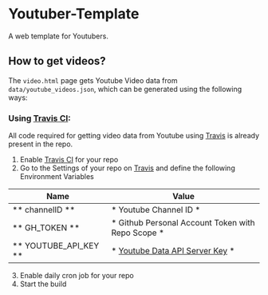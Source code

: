 # Youtuber-Template  
A web template for Youtubers.

## How to get videos?  
The ` video.html ` page gets Youtube Video data from ` data/youtube_videos.json `, which can be generated using the following ways:   
### Using [Travis CI](https://travis-ci.org/):  
All code required for getting video data from Youtube using [Travis](https://travis-ci.org/) is already present in the repo.  
1. Enable [Travis CI](https://travis-ci.org/) for your repo
2. Go to the Settings of your repo on [Travis](https://travis-ci.org/) and define the following Environment Variables  

| Name | Value |  
| ---- | ----- |
| ** channelID ** | * Youtube Channel ID * |
| ** GH_TOKEN ** | * Github Personal Account Token with Repo Scope * |
| ** YOUTUBE_API_KEY ** | * [Youtube Data API Server Key](https://developers.google.com/youtube/registering_an_application#Create_API_Keys) * |  

3. Enable daily cron job for your repo
4. Start the build
